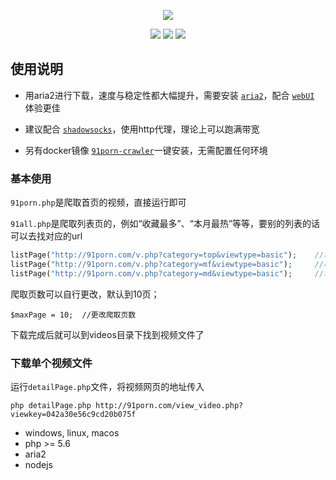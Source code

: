 <p align="center">
    <a href="https://github.com/zzjzz9266a/91porn_php"><img src="https://github.com/zzjzz9266a/91porn_php/blob/master/logo.jpg"></a>
</p>

<p align="center">
    <a href="https://github.com/zzjzz9266a/91porn_php"><img src="https://img.shields.io/badge/platform-all-lightgrey.svg"></a>
    <a href="https://github.com/zzjzz9266a/91porn_php"><img src="https://img.shields.io/apm/l/vim-mode.svg"></a>
    <a href="https://github.com/zzjzz9266a/91porn_php"><img src="https://img.shields.io/badge/language-php>=%205.6-orange.svg"></a>
</p>

  
## 使用说明

* 用aria2进行下载，速度与稳定性都大幅提升，需要安装 [`aria2`](https://github.com/aria2/aria2)，配合 [`webUI`](https://github.com/mayswind/AriaNg) 体验更佳

* 建议配合 [`shadowsocks`](https://github.com/shadowsocks/shadowsocks/tree/master)，使用http代理，理论上可以跑满带宽

* 另有docker镜像 [`91porn-crawler`](https://github.com/zzjzz9266a/91porn-docker)一键安装，无需配置任何环境

### 基本使用

`91porn.php`是爬取首页的视频，直接运行即可

`91all.php`是爬取列表页的，例如“收藏最多”、“本月最热”等等，要别的列表的话可以去找对应的url
```` php
listPage("http://91porn.com/v.php?category=top&viewtype=basic");	//本月最热
listPage("http://91porn.com/v.php?category=mf&viewtype=basic");		//收藏最多
listPage("http://91porn.com/v.php?category=md&viewtype=basic");		//本月讨论
````
爬取页数可以自行更改，默认到10页；
````
$maxPage = 10;	//更改爬取页数
````
下载完成后就可以到videos目录下找到视频文件了


### 下载单个视频文件
运行`detailPage.php`文件，将视频网页的地址传入
````
php detailPage.php http://91porn.com/view_video.php?viewkey=042a30e56c9cd20b075f
````

* windows, linux, macos
* php >= 5.6
* aria2
* nodejs
